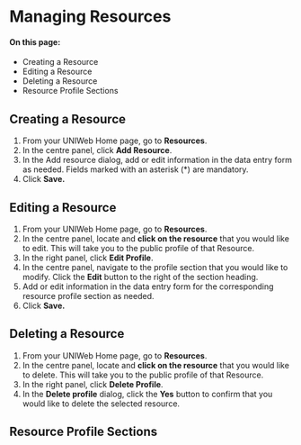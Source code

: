 # Managing Resources

#### On this page: 

* Creating a Resource 
* Editing a Resource
* Deleting a Resource
* Resource Profile Sections 

## Creating a Resource

1. From your UNIWeb Home page, go to **Resources**.
2. In the centre panel, click **Add Resource**.
3. In the Add resource dialog, add or edit information in the data entry form as needed. Fields marked with an asterisk \(\*\) are mandatory.
4. Click **Save.**

## Editing a Resource

1. From your UNIWeb Home page, go to **Resources**.
2. In the centre panel, locate and **click on the resource** that you would like to edit. This will take you to the public profile of that Resource.
3. In the right panel, click **Edit Profile**.
4. In the centre panel, navigate to the profile section that you would like to modify. Click the **Edit** button to the right of the section heading.
5. Add or edit information in the data entry form for the corresponding resource profile section as needed.
6. Click **Save.**

## Deleting a Resource

1. From your UNIWeb Home page, go to **Resources**.
2. In the centre panel, locate and **click on the resource** that you would like to delete. This will take you to the public profile of that Resource.
3. In the right panel, click **Delete Profile**.
4. In the **Delete profile** dialog, click the **Yes** button to confirm that you would like to delete the selected resource.

## Resource Profile Sections



